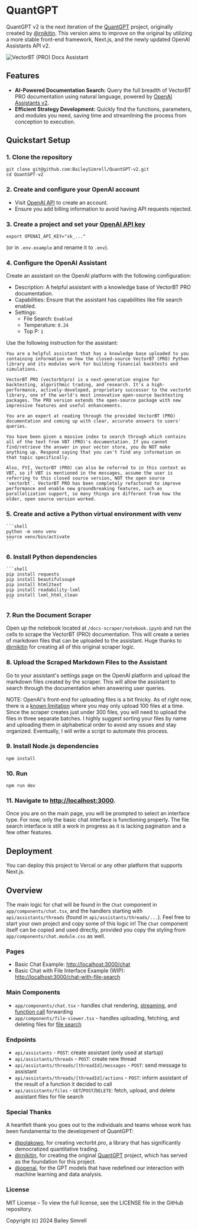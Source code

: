 # QuantGPT

QuantGPT v2 is the next iteration of the [QuantGPT](https://github.com/rnikitin/QuantGPT) project, originally created by [@rnikitin](https://github.com/rnikitin/). This version aims to improve on the original by utilizing a more stable front-end framework, Next.js, and the newly updated OpenAI Assistants API v2.

![VectorBT (PRO) Docs Assistant](https://uploads-ssl.webflow.com/60ca4a4b1629ce06182a97e6/663b0900e3e50e7f39673089_localhost_3000_chat%20(1).png)

## Features

- **AI-Powered Documentation Search:** Query the full breadth of VectorBT PRO documentation using natural language, powered by [OpenAI Assistants v2](https://platform.openai.com/docs/assistants/whats-new).
- **Efficient Strategy Development:** Quickly find the functions, parameters, and modules you need, saving time and streamlining the process from conception to execution.

## Quickstart Setup

### 1. Clone the repository

```shell
git clone git@github.com:BaileySimrell/QuantGPT-v2.git
cd QuantGPT-v2
```

### 2. Create and configure your OpenAI account
- Visit [OpenAI API](https://platform.openai.com/signup) to create an account.
- Ensure you add billing information to avoid having API requests rejected.

### 3. Create a project and set your [OpenAI API key](https://platform.openai.com/api-keys)

```shell
export OPENAI_API_KEY="sk_..."
```

(or in `.env.example` and rename it to `.env`).

### 4. Configure the OpenAI Assistant
Create an assistant on the OpenAI platform with the following configuration:

- Description: A helpful assistant with a knowledge base of VectorBT PRO documentation.
- Capabilities: Ensure that the assistant has capabilities like file search enabled.
- Settings:
    - File Search: `Enabled`
    - Temperature: `0.24`
    - Top P: `1`

Use the following instruction for the assistant:

```
You are a helpful assistant that has a knowledge base uploaded to you containing information on how the closed-source VectorBT (PRO) Python library and its modules work for building financial backtests and simulations.

VectorBT PRO (vectorbtpro) is a next-generation engine for backtesting, algorithmic trading, and research. It's a high-performance, actively-developed, proprietary successor to the vectorbt library, one of the world's most innovative open-source backtesting packages. The PRO version extends the open-source package with new impressive features and useful enhancements.

You are an expert at reading through the provided VectorBT (PRO) documentation and coming up with clear, accurate answers to users' queries.

You have been given a massive index to search through which contains all of the text from VBT (PRO)'s documentation. If you cannot find/retrieve the answer in your vector store, you do NOT make anything up. Respond saying that you can't find any information on that topic specifically.

Also, FYI, VectorBT (PRO) can also be referred to in this context as VBT, so if VBT is mentioned in the messages, assume the user is referring to this closed source version, NOT the open source `vectorbt`. VectorBT PRO has been completely refactored to improve performance and enable new groundbreaking features, such as parallelization support, so many things are different from how the older, open source version worked.
```

### 5. Create and active a Python virtual environment with venv
    
    ```shell   
    python -m venv venv
    source venv/bin/activate
    ```

### 6. Install Python dependencies

    ```shell
    pip install requests
    pip install beautifulsoup4
    pip install html2text
    pip install readability-lxml
    pip install lxml_html_clean
    ```

### 7. Run the Document Scraper
Open up the notebook located at `/docs-scraper/notebook.ipynb` and run the cells to scrape the VectorBT (PRO) documentation. This will create a series of markdown files that can be uploaded to the assistant. Huge thanks to [@rnikitin](https://github.com/rnikitin/) for creating all of this original scraper logic.

### 8. Upload the Scraped Markdown Files to the Assistant
Go to your assistant's settings page on the OpenAI platform and upload the markdown files created by the scraper. This will allow the assistant to search through the documentation when answering user queries. 

NOTE: OpenAI's front-end for uploading files is a bit finicky. As of right now, there is a [known limitation](https://community.openai.com/t/max-100-files-in-vector-store/729876/8) where you may only upload 100 files at a time. Since the scraper creates just under 300 files, you will need to upload the files in three separate batches. I highly suggest sorting your files by name and uploading them in alphabetical order to avoid any issues and stay organized. Eventually, I will write a script to automate this process.

### 9. Install Node.js dependencies

```shell
npm install
```


### 10. Run

```shell
npm run dev
```

### 11. Navigate to [http://localhost:3000](http://localhost:3000).
Once you are on the main page, you will be prompted to select an interface type. For now, only the basic chat interface is functioning properly. The file search interface is still a work in progress as it is lacking pagination and a few other features.

## Deployment

You can deploy this project to Vercel or any other platform that supports Next.js.

## Overview

The main logic for chat will be found in the `Chat` component in `app/components/chat.tsx`, and the handlers starting with `api/assistants/threads` (found in `api/assistants/threads/...`). Feel free to start your own project and copy some of this logic in! The `Chat` component itself can be copied and used directly, provided you copy the styling from `app/components/chat.module.css` as well.

### Pages

- Basic Chat Example: [http://localhost:3000/chat](http://localhost:3000/chat)
- Basic Chat with File Interface Example (WIP): [http://localhost:3000/chat-with-file-search](http://localhost:3000/chat)

### Main Components

- `app/components/chat.tsx` - handles chat rendering, [streaming](https://platform.openai.com/docs/assistants/overview?context=with-streaming), and [function call](https://platform.openai.com/docs/assistants/tools/function-calling/quickstart?context=streaming&lang=node.js) forwarding
- `app/components/file-viewer.tsx` - handles uploading, fetching, and deleting files for [file search](https://platform.openai.com/docs/assistants/tools/file-search)

### Endpoints

- `api/assistants` - `POST`: create assistant (only used at startup)
- `api/assistants/threads` - `POST`: create new thread
- `api/assistants/threads/[threadId]/messages` - `POST`: send message to assistant
- `api/assistants/threads/[threadId]/actions` - `POST`: inform assistant of the result of a function it decided to call
- `api/assistants/files` - `GET`/`POST`/`DELETE`: fetch, upload, and delete assistant files for file search

### Special Thanks

A heartfelt thank you goes out to the individuals and teams whose work has been fundamental to the development of QuantGPT:
- [@polakowo](https://github.com/polakowo), for creating vectorbt.pro, a library that has significantly democratized quantitative trading.
- [@rnikitin](https://github.com/rnikitin/), for creating the original [QuantGPT](https://github.com/rnikitin/QuantGPT) project, which has served as the foundation for this project.
- [@openai](https://github.com/openai/), for the GPT models that have redefined our interaction with machine learning and data analysis.

### License

MIT License – To view the full license, see the LICENSE file in the GitHub repository.

Copyright (c) 2024 Bailey Simrell